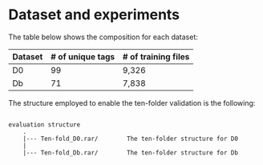 # Dataset and experiments

The table below shows the composition for each dataset:

| Dataset | # of unique tags | # of training files |
|---------|-------------------|---------------------|
| D0      | 99                | 9,326               |
| Db      | 71                | 7,838               |


The structure employed to enable the ten-folder validation is the following:

```

evaluation structure
    .
    |--- Ten-fold_D0.rar/        The ten-folder structure for D0
    |
    |--- Ten-fold_Db.rar/        The ten-folder structure for Db
    
```



    